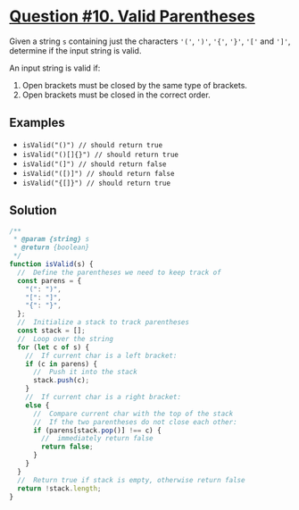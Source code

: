 # [Question #10. Valid Parentheses](https://leetcode.com/problems/valid-parentheses/)

Given a string `s` containing just the characters `'('`, `')'`, `'{'`, `'}'`, `'['` and `']'`, determine if the input string is valid.

An input string is valid if:

1. Open brackets must be closed by the same type of brackets.
2. Open brackets must be closed in the correct order.

## Examples

- `isValid("()") // should return true`
- `isValid("()[]{}") // should return true`
- `isValid("(]") // should return false`
- `isValid("([)]") // should return false`
- `isValid("{[]}") // should return true`

## Solution

```js
/**
 * @param {string} s
 * @return {boolean}
 */
function isValid(s) {
  //  Define the parentheses we need to keep track of
  const parens = {
    "(": ")",
    "[": "]",
    "{": "}",
  };
  //  Initialize a stack to track parentheses
  const stack = [];
  //  Loop over the string
  for (let c of s) {
    //  If current char is a left bracket:
    if (c in parens) {
      //  Push it into the stack
      stack.push(c);
    }
    //  If current char is a right bracket:
    else {
      //  Compare current char with the top of the stack
      //  If the two parentheses do not close each other:
      if (parens[stack.pop()] !== c) {
        //  immediately return false
        return false;
      }
    }
  }
  //  Return true if stack is empty, otherwise return false
  return !stack.length;
}
```

